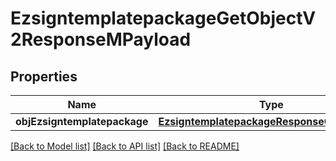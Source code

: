 # EzsigntemplatepackageGetObjectV2ResponseMPayload

## Properties
Name | Type | Description | Notes
------------ | ------------- | ------------- | -------------
**objEzsigntemplatepackage** | [**EzsigntemplatepackageResponseCompound***](EzsigntemplatepackageResponseCompound.md) |  | 

[[Back to Model list]](../README.md#documentation-for-models) [[Back to API list]](../README.md#documentation-for-api-endpoints) [[Back to README]](../README.md)


